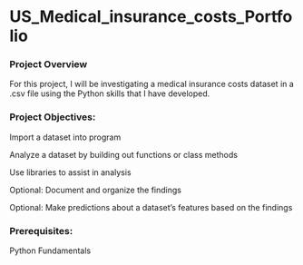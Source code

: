 # US_Medical_insurance_costs_Portfolio
### Project Overview
For this project, I will be investigating a medical insurance costs dataset in a .csv file using the Python skills that I have developed.
### Project Objectives:
Import a dataset into program

Analyze a dataset by building out functions or class methods

Use libraries to assist in analysis

Optional: Document and organize the findings

Optional: Make predictions about a dataset’s features based on the findings
### Prerequisites:
Python Fundamentals
